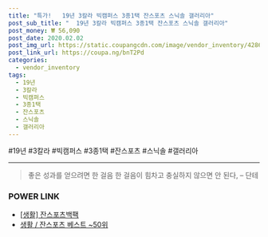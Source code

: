 ```yaml
--- 
title: "특가!   19년 3칼라 빅캠퍼스 3종1택 잔스포츠 스닉솔 갤러리아" 
post_sub_title: "  19년 3칼라 빅캠퍼스 3종1택 잔스포츠 스닉솔 갤러리아" 
post_money: ₩ 56,090 
post_date: 2020.02.02 
post_img_url: https://static.coupangcdn.com/image/vendor_inventory/4286/eac2223c504831c42fdbfcb3d67c6f50b8c3fb692c8c70da02cbff4ae8ea.JPG 
post_link_url: https://coupa.ng/bnT2Pd 
categories: 
  - vendor_inventory 
tags: 
  - 19년 
  - 3칼라 
  - 빅캠퍼스 
  - 3종1택 
  - 잔스포츠 
  - 스닉솔 
  - 갤러리아 
--- 
```

  #19년 #3칼라 #빅캠퍼스 #3종1택 #잔스포츠 #스닉솔 #갤러리아 
<hr> 

> 좋은 성과를 얻으려면 한 걸음 한 걸음이 힘차고 충실하지 않으면 안 된다, – 단테 


### POWER LINK

* <a href="https://blog.naver.com/sakai111/221783131897" target="_blank"> [생활] 잔스포츠백팩 </a>
* <a href="https://blog.naver.com/santokki14/221793191225" target="_blank">생활 / 잔스포츠 베스트 ~50위</a>
